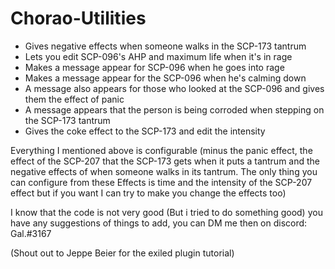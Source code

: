 # Chorao-Utilities
- Gives negative effects when someone walks in the SCP-173 tantrum
- Lets you edit SCP-096's AHP and maximum life when it's in rage
- Makes a message appear for SCP-096 when he goes into rage
- Makes a message appear for the SCP-096 when he's calming down
- A message also appears for those who looked at the SCP-096 and gives them the effect of panic
- A message appears that the person is being corroded when stepping on the SCP-173 tantrum
- Gives the coke effect to the SCP-173 and edit the intensity

Everything I mentioned above is configurable (minus the panic effect, the effect of the SCP-207 that the SCP-173 gets when it puts a tantrum and the negative effects of when someone walks in its tantrum. The only thing you can configure from these Effects is time and the intensity of the SCP-207 effect but if you want I can try to make you change the effects too)

I know that the code is not very good (But i tried to do something good)
you have any suggestions of things to add, you can DM me then on discord: Gal.#3167

(Shout out to Jeppe Beier for the exiled plugin tutorial)
